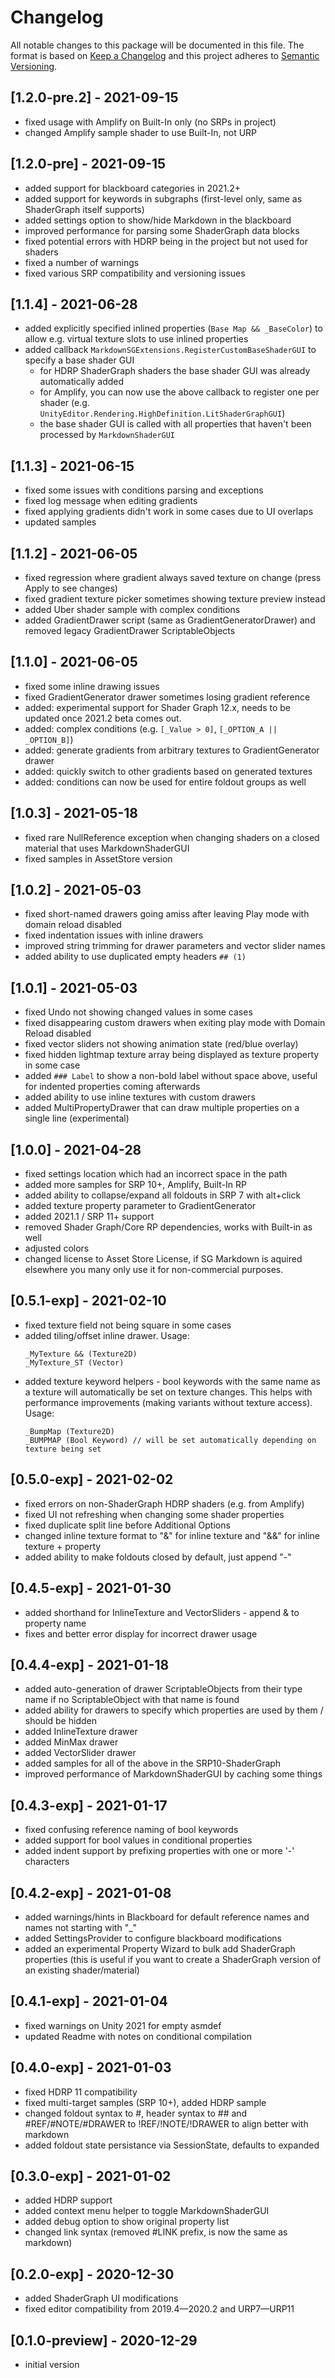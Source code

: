 # Changelog
All notable changes to this package will be documented in this file.
The format is based on [Keep a Changelog](http://keepachangelog.com/en/1.0.0/) and this project adheres to [Semantic Versioning](http://semver.org/spec/v2.0.0.html).

## [1.2.0-pre.2] - 2021-09-15
- fixed usage with Amplify on Built-In only (no SRPs in project)
- changed Amplify sample shader to use Built-In, not URP

## [1.2.0-pre] - 2021-09-15
- added support for blackboard categories in 2021.2+
- added support for keywords in subgraphs (first-level only, same as ShaderGraph itself supports)
- added settings option to show/hide Markdown in the blackboard
- improved performance for parsing some ShaderGraph data blocks
- fixed potential errors with HDRP being in the project but not used for shaders
- fixed a number of warnings
- fixed various SRP compatibility and versioning issues

## [1.1.4] - 2021-06-28
- added explicitly specified inlined properties (`Base Map && _BaseColor`) to allow e.g. virtual texture slots to use inlined properties
- added callback `MarkdownSGExtensions.RegisterCustomBaseShaderGUI` to specify a base shader GUI
   - for HDRP ShaderGraph shaders the base shader GUI was already automatically added
   - for Amplify, you can now use the above callback to register one per shader (e.g. `UnityEditor.Rendering.HighDefinition.LitShaderGraphGUI`)
   - the base shader GUI is called with all properties that haven't been processed by `MarkdownShaderGUI`

## [1.1.3] - 2021-06-15
- fixed some issues with conditions parsing and exceptions
- fixed log message when editing gradients
- fixed applying gradients didn't work in some cases due to UI overlaps
- updated samples

## [1.1.2] - 2021-06-05
- fixed regression where gradient always saved texture on change (press Apply to see changes)
- fixed gradient texture picker sometimes showing texture preview instead
- added Uber shader sample with complex conditions
- added GradientDrawer script (same as GradientGeneratorDrawer) and removed legacy GradientDrawer ScriptableObjects

## [1.1.0] - 2021-06-05
- fixed some inline drawing issues
- fixed GradientGenerator drawer sometimes losing gradient reference
- added: experimental support for Shader Graph 12.x, needs to be updated once 2021.2 beta comes out.
- added: complex conditions (e.g. `[_Value > 0]`, `[_OPTION_A || _OPTION_B]`)
- added: generate gradients from arbitrary textures to GradientGenerator drawer
- added: quickly switch to other gradients based on generated textures
- added: conditions can now be used for entire foldout groups as well

## [1.0.3] - 2021-05-18
- fixed rare NullReference exception when changing shaders on a closed material that uses MarkdownShaderGUI
- fixed samples in AssetStore version

## [1.0.2] - 2021-05-03
- fixed short-named drawers going amiss after leaving Play mode with domain reload disabled
- fixed indentation issues with inline drawers
- improved string trimming for drawer parameters and vector slider names
- added ability to use duplicated empty headers `## (1)`

## [1.0.1] - 2021-05-03
- fixed Undo not showing changed values in some cases
- fixed disappearing custom drawers when exiting play mode with Domain Reload disabled
- fixed vector sliders not showing animation state (red/blue overlay)
- fixed hidden lightmap texture array being displayed as texture property in some case
- added `### Label` to show a non-bold label without space above, useful for indented properties coming afterwards
- added ability to use inline textures with custom drawers
- added MultiPropertyDrawer that can draw multiple properties on a single line (experimental)

## [1.0.0] - 2021-04-28
- fixed settings location which had an incorrect space in the path
- added more samples for SRP 10+, Amplify, Built-In RP
- added ability to collapse/expand all foldouts in SRP 7 with alt+click
- added texture property parameter to GradientGenerator
- added 2021.1 / SRP 11+ support
- removed Shader Graph/Core RP dependencies, works with Built-in as well
- adjusted colors
- changed license to Asset Store License, if SG Markdown is aquired elsewhere you many only use it for non-commercial purposes.

## [0.5.1-exp] - 2021-02-10
- fixed texture field not being square in some cases
- added tiling/offset inline drawer. Usage:
  ```
  _MyTexture && (Texture2D)
  _MyTexture_ST (Vector)
  ```
- added texture keyword helpers - bool keywords with the same name as a texture will automatically be set on texture changes.
  This helps with performance improvements (making variants without texture access). Usage:
  ```
  _BumpMap (Texture2D)
  _BUMPMAP (Bool Keyword) // will be set automatically depending on texture being set
  ```

## [0.5.0-exp] - 2021-02-02
- fixed errors on non-ShaderGraph HDRP shaders (e.g. from Amplify)
- fixed UI not refreshing when changing some shader properties
- fixed duplicate split line before Additional Options
- changed inline texture format to "&" for inline texture and "&&" for inline texture + property
- added ability to make foldouts closed by default, just append "-"

## [0.4.5-exp] - 2021-01-30
- added shorthand for InlineTexture and VectorSliders - append & to property name
- fixes and better error display for incorrect drawer usage

## [0.4.4-exp] - 2021-01-18
- added auto-generation of drawer ScriptableObjects from their type name if no ScriptableObject with that name is found
- added ability for drawers to specify which properties are used by them / should be hidden
- added InlineTexture drawer
- added MinMax drawer
- added VectorSlider drawer
- added samples for all of the above in the SRP10-ShaderGraph
- improved performance of MarkdownShaderGUI by caching some things 

## [0.4.3-exp] - 2021-01-17
- fixed confusing reference naming of bool keywords
- added support for bool values in conditional properties
- added indent support by prefixing properties with one or more '-' characters

## [0.4.2-exp] - 2021-01-08
- added warnings/hints in Blackboard for default reference names and names not starting with "_"
- added SettingsProvider to configure blackboard modifications
- added an experimental Property Wizard to bulk add ShaderGraph properties
  (this is useful if you want to create a ShaderGraph version of an existing shader/material)

## [0.4.1-exp] - 2021-01-04
- fixed warnings on Unity 2021 for empty asmdef
- updated Readme with notes on conditional compilation

## [0.4.0-exp] - 2021-01-03
- fixed HDRP 11 compatibility
- fixed multi-target samples (SRP 10+), added HDRP sample
- changed foldout syntax to #, header syntax to ## and #REF/#NOTE/#DRAWER to !REF/!NOTE/!DRAWER to align better with markdown
- added foldout state persistance via SessionState, defaults to expanded

## [0.3.0-exp] - 2021-01-02
- added HDRP support
- added context menu helper to toggle MarkdownShaderGUI
- added debug option to show original property list
- changed link syntax (removed #LINK prefix, is now the same as markdown)

## [0.2.0-exp] - 2020-12-30
- added ShaderGraph UI modifications
- fixed editor compatibility from 2019.4—2020.2 and URP7—URP11

## [0.1.0-preview] - 2020-12-29
- initial version